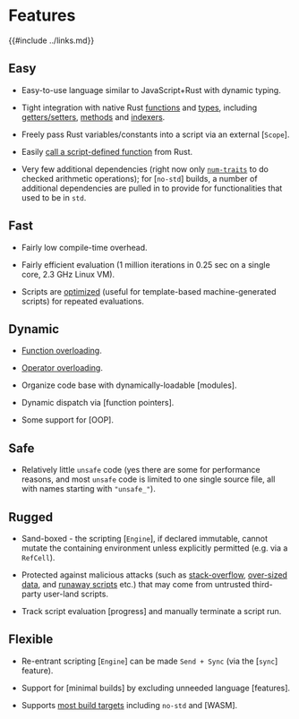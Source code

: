 Features
========

{{#include ../links.md}}

Easy
----

* Easy-to-use language similar to JavaScript+Rust with dynamic typing.

* Tight integration with native Rust [functions]({{rootUrl}}/rust/functions.md) and [types]({{rootUrl}}/rust/custom.md), including [getters/setters]({{rootUrl}}/rust/getters-setters.md), [methods]({{rootUrl}}/rust/custom.md) and [indexers]({{rootUrl}}/rust/indexers.md).

* Freely pass Rust variables/constants into a script via an external [`Scope`].

* Easily [call a script-defined function]({{rootUrl}}/engine/call-fn.md) from Rust.

* Very few additional dependencies (right now only [`num-traits`](https://crates.io/crates/num-traits/) to do checked arithmetic operations);
  for [`no-std`] builds, a number of additional dependencies are pulled in to provide for functionalities that used to be in `std`.

Fast
----

* Fairly low compile-time overhead.

* Fairly efficient evaluation (1 million iterations in 0.25 sec on a single core, 2.3 GHz Linux VM).

* Scripts are [optimized]({{rootUrl}}/engine/optimize.md) (useful for template-based machine-generated scripts) for repeated evaluations.

Dynamic
-------

* [Function overloading]({{rootUrl}}/language/overload.md).

* [Operator overloading]({{rootUrl}}/rust/operators.md).

* Organize code base with dynamically-loadable [modules].

* Dynamic dispatch via [function pointers].

* Some support for [OOP].

Safe
----

* Relatively little `unsafe` code (yes there are some for performance reasons, and most `unsafe` code is limited to
  one single source file, all with names starting with `"unsafe_"`).

Rugged
------

* Sand-boxed - the scripting [`Engine`], if declared immutable, cannot mutate the containing environment unless explicitly permitted (e.g. via a `RefCell`).

* Protected against malicious attacks (such as [stack-overflow]({{rootUrl}}/safety/max-call-stack.md), [over-sized data]({{rootUrl}}/safety/max-string-size.md), and [runaway scripts]({{rootUrl}}/safety/max-operations.md) etc.) that may come from untrusted third-party user-land scripts.

* Track script evaluation [progress] and manually terminate a script run.

Flexible
--------

* Re-entrant scripting [`Engine`] can be made `Send + Sync` (via the [`sync`] feature).

* Support for [minimal builds] by excluding unneeded language [features].

* Supports [most build targets](targets.md) including `no-std` and [WASM].
